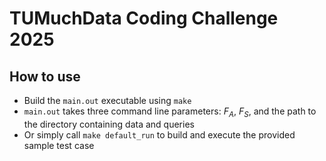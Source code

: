 # TUMuchData Coding Challenge 2025

## How to use
- Build the `main.out` executable using `make`
- `main.out` takes three command line parameters: $F_A$, $F_S$, and the path to the directory containing data and queries
- Or simply call `make default_run` to build and execute the provided sample test case
